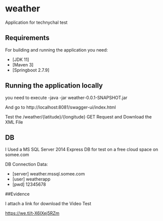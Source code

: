# weather
Application for technychal test 


## Requirements

For building and running the application you need:

- [JDK 11]
- [Maven 3]
- [Springboot 2.7.9]

## Running the application locally

you need to execute 
-java -jar weather-0.0.1-SNAPSHOT.jar

And go to http://localhost:8081/swagger-ui/index.html

Test the /weather/{latitude}/{longitude} GET Request and Download the XML File

## DB
  I Used a MS SQL Server 2014 Express DB for test on a free cloud space on somee.com
  
  DB Connection Data:
  
  - [server] weather.mssql.somee.com
  - [user] weatherapp
  - [pwd] 12345678


##Evidence

  I attach a link for download the Video Test
  
  https://we.tl/t-X6IXej5RZm
  
  
